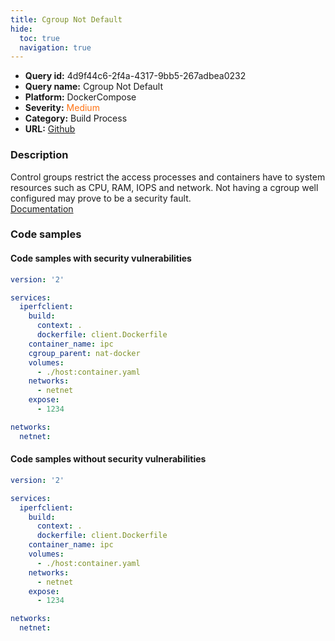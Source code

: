 ```yaml
---
title: Cgroup Not Default
hide:
  toc: true
  navigation: true
---
```


<style>
  .highlight .hll {
    background-color: #ff171742;
  }
  .md-content {
    max-width: 1100px;
    margin: 0 auto;
  }
</style>

-   **Query id:** 4d9f44c6-2f4a-4317-9bb5-267adbea0232
-   **Query name:** Cgroup Not Default
-   **Platform:** DockerCompose
-   **Severity:** <span style="color:#ff7213">Medium</span>
-   **Category:** Build Process
-   **URL:** [Github](https://github.com/Checkmarx/kics/tree/master/assets/queries/dockerCompose/cgroup_not_default)

### Description
Control groups restrict the access processes and containers have to system resources such as CPU, RAM, IOPS and network. Not having a cgroup well configured may prove to be a security fault.<br>
[Documentation](https://docs.docker.com/compose/compose-file/compose-file-v3/#cgroup_parent)

### Code samples
#### Code samples with security vulnerabilities
```yaml title="Positive test num. 1 - yaml file" hl_lines="9"
version: '2'

services:
  iperfclient:
    build:
      context: .
      dockerfile: client.Dockerfile
    container_name: ipc
    cgroup_parent: nat-docker
    volumes:
      - ./host:container.yaml
    networks:
      - netnet
    expose:
      - 1234

networks:
  netnet:

```


#### Code samples without security vulnerabilities
```yaml title="Negative test num. 1 - yaml file"
version: '2'

services:
  iperfclient:
    build:
      context: .
      dockerfile: client.Dockerfile
    container_name: ipc
    volumes:
      - ./host:container.yaml
    networks:
      - netnet
    expose:
      - 1234

networks:
  netnet:

```

